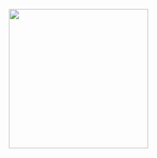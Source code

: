 <p align="center">
    <img src="https://github.com/iiiivaska/WordScramble/blob/main/WordScramble/intro.GIF" width="250"/>
</p>
